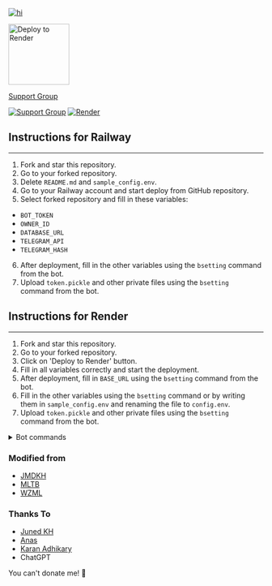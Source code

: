 [![hi](https://github-readme-stats.vercel.app/api/pin/?username=5hojib&repo=hk-upstream&theme=react&border_color=61dafb&border_radius=10)](https://github.com/5hojib/hk-upstream)


<a href="https://render.com/deploy?repo="><img src="https://render.com/images/deploy-to-render-button.svg" alt="Deploy to Render" width="120"></a>
  
[Support Group](https://t.me/Luna073xChat)

[![Support Group](https://img.shields.io/badge/Support%20Group-Join-9cf?style=for-the-badge&logo=telegram&logoColor=black&style=flat&labelColor=ffffff)](https://t.me/AtrociousBotSupport)     [![Render](https://img.shields.io/badge/Deploy%20to%20Render-Deploy-ffffff)](https://render.com/deploy?repo=)

## Instructions for Railway
------------------------
1. Fork and star this repository.
2. Go to your forked repository.
3. Delete `README.md` and `sample_config.env`.
4. Go to your Railway account and start deploy from GitHub repository.
5. Select forked repository and fill in these variables:
* `BOT_TOKEN`
* `OWNER_ID`
* `DATABASE_URL`
* `TELEGRAM_API`
* `TELEGRAM_HASH` 
6. After deployment, fill in the other variables using the `bsetting` command from the bot.
7. Upload `token.pickle` and other private files using the `bsetting` command from the bot.

## Instructions for Render
------------------------
1. Fork and star this repository.
2. Go to your forked repository.
3. Click on 'Deploy to Render' button.
4. Fill in all variables correctly and start the deployment.
5. After deployment, fill in `BASE_URL` using the `bsetting` command from the bot.
6. Fill in the other variables using the `bsetting` command or by writing them in `sample_config.env` and renaming the file to `config.env`.
7. Upload `token.pickle` and other private files using the `bsetting` command from the bot.

<details>
<summary>Bot commands</summary>

```
mirror - or /m Mirror
zipmirror - or /zm Mirror and upload as zip
unzipmirror - or /uzm Mirror and extract files
qbmirror - or /qm Mirror torrent using qBittorrent
qbzipmirror - or /qzm Mirror torrent using qb and upload as zip
qbunzipmirror - or /quzm Mirror torrent using qb and extract files
leech - or /l Leech
zipleech - or /zl Leech and upload as zip
unzipleech - or /uzl Leech and extract files
qbleech - or /ql Leech torrent using qBittorrent
qbzipleech - or /qzl Leech torrent using qb and upload as zip
qbunzipleech - or /quzl Leech torrent using qb and extract
clone - Copy file/folder to Drive
count - Count file/folder from Drive
ytdl - or /y Mirror yt-dlp supported link
ytdlzip - or /yz Mirror yt-dlp supported link as zip
ytdlleech - or /yl Leech through yt-dlp supported link
ytdlzipleech - or /yzl Leech yt-dlp support link as zip
usetting - User settings
bsetting - Bot settings
status - Get Mirror Status message
btsel - Select files from torrent
rss - Rss menu
list - Search files in Drive
search - Search for torrents with API
cancel - Cancel a task
cancelall - Cancel all tasks
del - Delete file/folder from Drive
log - Get the Bot Log
shell - Run commands in Shell
restart - Restart the Bot
stats - Bot Usage Stats
ping - Ping the Bot
help - All cmds with description
```
</details>

### Modified from
* [JMDKH](https://github.com/junedkh/jmdkh-mltb)
* [MLTB](https://github.com/anasty17/mirror-leech-telegram-bot)
* [WZML](https://github.com/weebzone/WZML)

### Thanks To
* [Juned KH](https://github.com/junedkh)
* [Anas](https://github.com/anasty17)
* [Karan Adhikary](https://github.com/weebzone)
* ChatGPT

You can't donate me! 🤣